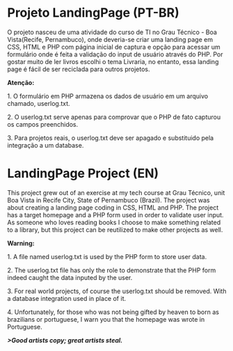# Projeto LandingPage (PT-BR)
O projeto nasceu de uma atividade do curso de TI no Grau Técnico - Boa Vista(Recife, Pernambuco), onde deveria-se criar uma landing page em CSS, HTML e PHP com página inicial de captura e opção para acessar um formulário onde é feita a validação do input de usuário através do PHP. Por gostar muito de ler livros escolhi o tema Livraria, no entanto, essa landing page é fácil de ser reciclada para outros projetos.

<b>Atenção:</b>
<p>1. O formulário em PHP armazena os dados de usuário em um arquivo chamado, userlog.txt.</p>
<p>2. O userlog.txt serve apenas para comprovar que o PHP de fato capturou os campos preenchidos.</p>
<p>3. Para projetos reais, o userlog.txt deve ser apagado e substituido pela integração a um database.</p>

# LandingPage Project (EN)

This project grew out of an exercise at my tech course at Grau Técnico, unit Boa Vista in Recife City, State of Pernambuco (Brazil). The project was about creating a landing page coding in CSS, HTML and PHP. The project has a target homepage and a PHP form used in order to validate user input. As someone who loves reading books I choose to make something related to a library, but this project can be reutilized to make other projects as well.

<b>Warning:</b>
<p>1. A file named userlog.txt is used by the PHP form to store user data.</p>
<p>2. The userlog.txt file has only the role to demonstrate that the PHP form indeed caught the data inputed by the user.</p>
<p>3. For real world projects, of course the userlog.txt should be removed. With a database integration used in place of it.</p>
<p>4. Unfortunately, for those who was not being gifted by heaven to born as brazilians or portuguese, I warn you that the homepage was wrote in Portuguese.

<quote><i><b>>Good artists copy; great artists steal.</b></i></quote>
